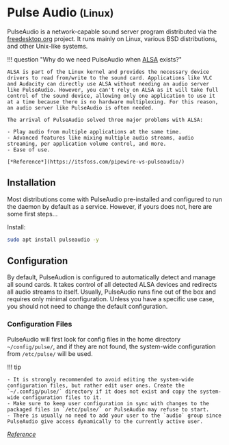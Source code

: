 # Pulse Audio <small>(Linux)</small>

PulseAudio is a network-capable sound server program distributed via the [freedesktop.org](https://freedesktop.org) project. It runs mainly on Linux, various BSD distributions, and other Unix-like systems.

!!! question "Why do we need PulseAudio when [ALSA](alsa.md) exists?"

    ALSA is part of the Linux kernel and provides the necessary device drivers to read from/write to the sound card. Applications like VLC and Audacity can directly use ALSA without needing an audio server like PulseAudio. However, you can't rely on ALSA as it will take full control of the sound device, allowing only one application to use it at a time because there is no hardware multiplexing. For this reason, an audio server like PulseAudio is often needed.

    The arrival of PulseAudio solved three major problems with ALSA:

    - Play audio from multiple applications at the same time.
    - Advanced features like mixing multiple audio streams, audio streaming, per application volume control, and more.
    - Ease of use.

    [*Reference*](https://itsfoss.com/pipewire-vs-pulseaudio/)

## Installation

Most distributions come with PulseAudio pre-installed and configured to run the daemon by default as a service. However, if yours does not, here are some first steps...

Install:

```bash title="Ubuntu/Debian"
sudo apt install pulseaudio -y
```

## Configuration

By default, PulseAudion is configured to automatically detect and manage all sound cards. It takes control of all detected ALSA devices and redirects all audio streams to itself. Usually, PulseAudio runs fine out of the box and requires only minimal configuration. Unless you have a specific use case, you should not need to change the default configuration.

### Configuration Files

PulseAudio will first look for config files in the home directory `~/config/pulse/`, and if they are not found, the system-wide configuration from `/etc/pulse/` will be used.

!!! tip

    - It is strongly recommended to avoid editing the system-wide configuration files, but rather edit user ones. Create the `~/.config/pulse/` directory if it does not exist and copy the system-wide configuration files to it.
    - Make sure to keep user configuration in sync with changes to the packaged files in `/etc/pulse/` or PulseAudio may refuse to start.
    - There is usually no need to add your user to the `audio` group since PulseAudio give access dynamically to the currently active user.

[*Reference*](https://wiki.archlinux.org/title/PulseAudio#Configuration)
